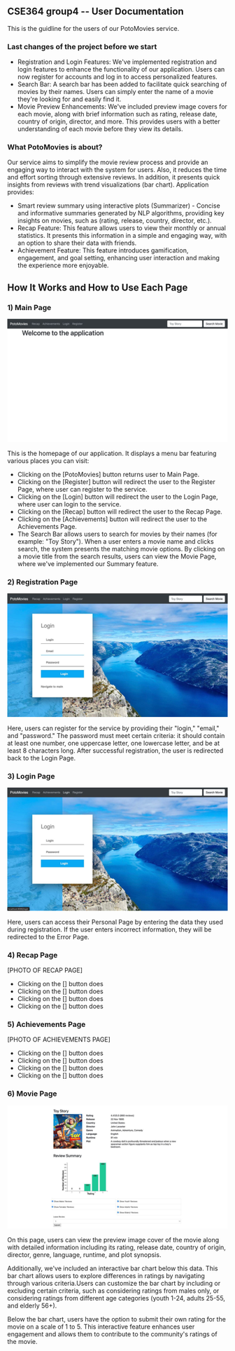 ## CSE364 group4 -- User Documentation

This is the guidline for the users of our PotoMovies service.

### Last changes of the project before we start

* Registration and Login Features: We've implemented registration and login features to enhance the functionality of our application. Users can now register for accounts and log in to access personalized features.
* Search Bar: A search bar has been added to facilitate quick searching of movies by their names. Users can simply enter the name of a movie they're looking for and easily find it.
* Movie Preview Enhancements: We've included preview image covers for each movie, along with brief information such as rating, release date, country of origin, director, and more. This provides users with a better understanding of each movie before they view its details.

### What PotoMovies is about?
Our service aims to simplify the movie review process and provide an engaging way to interact with the system for users. Also, it reduces the time and effort sorting through extensive reviews. In addition, it presents quick insights from reviews with trend visualizations (bar chart). Application provides:

* Smart review summary using interactive plots (Summarizer) - Concise and informative summaries generated by NLP algorithms, providing key insights on movies, such as (rating, release, country, director, etc.).
* Recap Feature: This feature allows users to view their monthly or annual statistics. It presents this information in a simple and engaging way, with an option to share their data with friends.
* Achievement Feature: This feature introduces gamification, engagement, and goal setting, enhancing user interaction and making the experience more enjoyable.

## How It Works and How to Use Each Page

### 1) Main Page

![PHOTO](images/mainpage.jpg)

This is the homepage of our application. It displays a menu bar featuring various places you can visit:

* Clicking on the [PotoMovies] button returns user to Main Page.
* Clicking on the [Register] button will redirect the user to the Register Page, where user can register to the service.
* Clicking on the [Login] button will redirect the user to the Login Page, where user can login to the service.
* Clicking on the [Recap] button will redirect the user to the Recap Page.
* Clicking on the [Achievements] button will redirect the user to the Achievements Page.
* The Search Bar allows users to search for movies by their names (for example: "Toy Story"). When a user enters a movie name and clicks search, the system presents the matching movie options. By clicking on a movie title from the search results, users can view the Movie Page, where we've implemented our Summary feature.

### 2) Registration Page

![PHOTO](images/registerpage.jpg)

Here, users can register for the service by providing their "login," "email," and "password." The password must meet certain criteria: it should contain at least one number, one uppercase letter, one lowercase letter, and be at least 8 characters long. After successful registration, the user is redirected back to the Login Page.

### 3) Login Page

![PHOTO](images/loginpage.jpg)

Here, users can access their Personal Page by entering the data they used during registration. If the user enters incorrect information, they will be redirected to the Error Page.

### 4) Recap Page

[PHOTO OF RECAP PAGE]

* Clicking on the [] button does 
* Clicking on the [] button does 
* Clicking on the [] button does 
* Clicking on the [] button does 


### 5) Achievements Page

[PHOTO OF ACHIEVEMENTS PAGE]

* Clicking on the [] button does 
* Clicking on the [] button does 
* Clicking on the [] button does 
* Clicking on the [] button does 

### 6) Movie Page

![PHOTO](images/moviepage.jpg)

On this page, users can view the preview image cover of the movie along with detailed information including its rating, release date, country of origin, director, genre, language, runtime, and plot synopsis. 

Additionally, we've included an interactive bar chart below this data. This bar chart allows users to explore differences in ratings by navigating through various criteria.Users can customize the bar chart by including or excluding certain criteria, such as considering ratings from males only, or considering ratings from different age categories (youth 1-24, adults 25-55, and elderly 56+).

Below the bar chart, users have the option to submit their own rating for the movie on a scale of 1 to 5. This interactive feature enhances user engagement and allows them to contribute to the community's ratings of the movie.



